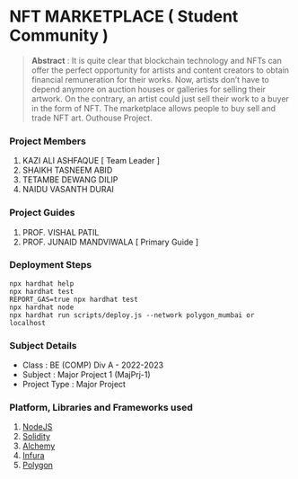 # NFT MARKETPLACE ( Student Community )

> **Abstract** : It is quite clear that blockchain technology and NFTs can offer the perfect opportunity for artists and content creators to obtain financial remuneration for their works. Now, artists don’t have to depend anymore on auction houses or galleries for selling their artwork. On the contrary, an artist could just sell their work to a buyer in the form of NFT. The marketplace allows people to buy sell and trade NFT art.
Outhouse Project.

### Project Members
1. KAZI ALI ASHFAQUE  [ Team Leader ] 
2. SHAIKH TASNEEM ABID 
3. TETAMBE DEWANG DILIP 
4. NAIDU VASANTH DURAI 

### Project Guides
1. PROF. VISHAL PATIL 
2. PROF. JUNAID MANDVIWALA  [ Primary Guide ] 

### Deployment Steps
```shell
npx hardhat help
npx hardhat test
REPORT_GAS=true npx hardhat test
npx hardhat node
npx hardhat run scripts/deploy.js --network polygon_mumbai or localhost
```

### Subject Details
- Class : BE (COMP) Div A - 2022-2023
- Subject : Major Project 1 (MajPrj-1)
- Project Type : Major Project

### Platform, Libraries and Frameworks used
1. [NodeJS](https://nodejs.org)
2. [Solidity](https://soliditylang.org/)
3. [Alchemy](https://dashboard.alchemy.com/)
4. [Infura](https://www.infura.io/)
5. [Polygon](https://mumbai.polygonscan.com/)
